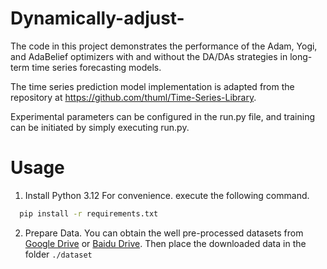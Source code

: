 # Dynamically-adjust-
The code in this project demonstrates the performance of the Adam, Yogi, and AdaBelief optimizers with and without the DA/DAs strategies in long-term time series forecasting models.

The time series prediction model implementation is adapted from the repository at https://github.com/thuml/Time-Series-Library. 

Experimental parameters can be configured in the run.py file, and training can be initiated by simply executing run.py.

# Usage
1. Install Python 3.12 For convenience. execute the following command.

 ```bash
   pip install -r requirements.txt
```

2. Prepare Data. You can obtain the well pre-processed datasets from [Google Drive](https://drive.google.com/file/d/1xIuOoNFcvllsp3VQE5ZxulZqullEdB5L/view?usp=drive_link) or [Baidu Drive](https://pan.baidu.com/s/17g_HBZzJ-e_WRTpx7-6qlQ?pwd=3nvc). Then place the downloaded data in the folder `./dataset`



